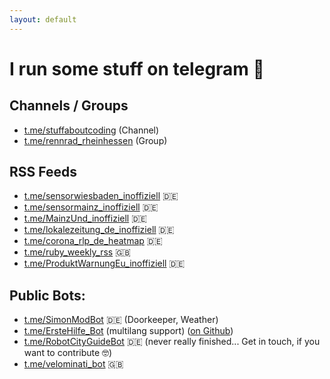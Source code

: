 ```yaml
---
layout: default
---
```


# I run some stuff on telegram 🤳

## Channels / Groups

- [t.me/stuffaboutcoding](https://t.me/stuffaboutcoding) (Channel)
- [t.me/rennrad_rheinhessen](https://t.me/rennrad_rheinhessen) (Group)

## RSS Feeds

- [t.me/sensorwiesbaden_inoffiziell](https://t.me/sensorwiesbaden_inoffiziell) 🇩🇪
- [t.me/sensormainz_inoffiziell](https://t.me/sensormainz_inoffiziell) 🇩🇪
- [t.me/MainzUnd_inoffiziell](https://t.me/MainzUnd_inoffiziell) 🇩🇪
- [t.me/lokalezeitung_de_inoffiziell](https://t.me/lokalezeitung_de_inoffiziell) 🇩🇪
- [t.me/corona_rlp_de_heatmap](https://t.me/corona_rlp_de_heatmap) 🇩🇪
- [t.me/ruby_weekly_rss](https://t.me/ruby_weekly_rss) 🇬🇧
- [t.me/ProduktWarnungEu_inoffiziell](https://t.me/ProduktWarnungEu_inoffiziell) 🇩🇪

## Public Bots:

- [t.me/SimonModBot](https://t.me/SimonModBot) 🇩🇪 (Doorkeeper, Weather)
- [t.me/ErsteHilfe_Bot](https://t.me/ErsteHilfe_Bot) (multilang support) ([on Github](https://github.com/simonneutert/first-aid-helper-telegram-bot))
- [t.me/RobotCityGuideBot](https://t.me/RobotCityGuideBot) 🇩🇪 (never really finished... Get in touch, if you want to contribute 🤓)
- [t.me/velominati_bot](https://t.me/velominati_bot) 🇬🇧
